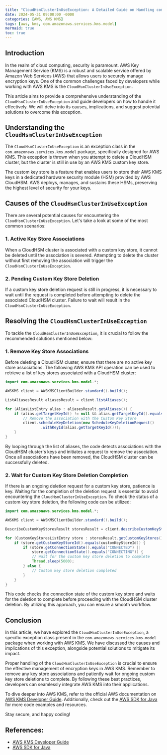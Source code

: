 ```yaml
---
title: "CloudHsmClusterInUseException: A Detailed Guide on Handling com.amazonaws.services.kms.model in AWS KMS "
date: 2024-05-31 09:00:00 -0000
categories: [AWS, AWS KMS]
tags: [aws, kms, com.amazonaws.services.kms.model]
mermaid: true
toc: true
---
```



## Introduction

In the realm of cloud computing, security is paramount. AWS Key Management Service (KMS) is a robust and scalable service offered by Amazon Web Services (AWS) that allows users to securely manage encryption keys. One of the common challenges faced by developers while working with AWS KMS is the `CloudHsmClusterInUseException`.

This article aims to provide a comprehensive understanding of the `CloudHsmClusterInUseException` and guide developers on how to handle it effectively. We will delve into its causes, implications, and suggest potential solutions to overcome this exception.

## Understanding the `CloudHsmClusterInUseException`

The `CloudHsmClusterInUseException` is an exception class in the `com.amazonaws.services.kms.model` package, specifically designed for AWS KMS. This exception is thrown when you attempt to delete a CloudHSM cluster, but the cluster is still in use by an AWS KMS custom key store.

The custom key store is a feature that enables users to store their AWS KMS keys in a dedicated hardware security module (HSM) provided by AWS CloudHSM. AWS deploys, manages, and sustains these HSMs, preserving the highest level of security for your keys.

## Causes of the `CloudHsmClusterInUseException`

There are several potential causes for encountering the `CloudHsmClusterInUseException`. Let's take a look at some of the most common scenarios:

### 1. Active Key Store Associations

When a CloudHSM cluster is associated with a custom key store, it cannot be deleted until the association is severed. Attempting to delete the cluster without first removing the association will trigger the `CloudHsmClusterInUseException`.

### 2. Pending Custom Key Store Deletion

If a custom key store deletion request is still in progress, it is necessary to wait until the request is completed before attempting to delete the associated CloudHSM cluster. Failure to wait will result in the `CloudHsmClusterInUseException`.

## Resolving the `CloudHsmClusterInUseException`

To tackle the `CloudHsmClusterInUseException`, it is crucial to follow the recommended solutions mentioned below:

### 1. Remove Key Store Associations

Before deleting a CloudHSM cluster, ensure that there are no active key store associations. The following AWS KMS API operation can be used to retrieve a list of key stores associated with a CloudHSM cluster:

```java
import com.amazonaws.services.kms.model.*;

AWSKMS client = AWSKMSClientBuilder.standard().build();

ListAliasesResult aliasesResult = client.listAliases();

for (AliasListEntry alias : aliasesResult.getAliases()) {
    if (alias.getTargetKeyId() != null && alias.getTargetKeyId().equals(awsKey)) {
        // Remove the association with the Custom Key Store
        client.scheduleKeyDeletion(new ScheduleKeyDeletionRequest()
                .withKeyId(alias.getTargetKeyId()));
    }
}
```

By looping through the list of aliases, the code detects associations with the CloudHSM cluster's keys and initiates a request to remove the association. Once all associations have been removed, the CloudHSM cluster can be successfully deleted.

### 2. Wait for Custom Key Store Deletion Completion

If there is an ongoing deletion request for a custom key store, patience is key. Waiting for the completion of the deletion request is essential to avoid encountering the `CloudHsmClusterInUseException`. To check the status of a custom key store deletion, the following code can be utilized:

```java
import com.amazonaws.services.kms.model.*;

AWSKMS client = AWSKMSClientBuilder.standard().build();

DescribeCustomKeyStoresResult storesResult = client.describeCustomKeyStores();

for (CustomKeyStoresListEntry store : storesResult.getCustomKeyStores()) {
    if (store.getCustomKeyStoreId().equals(customKeyStoreId)) {
        if (store.getConnectionState().equals("CONNECTED") ||
            store.getConnectionState().equals("CONNECTING")) {
            // Wait for the custom key store deletion to complete
            Thread.sleep(5000);
        } else {
            // Custom key store deletion completed
        }
    }
}
```

This code checks the connection state of the custom key store and waits for the deletion to complete before proceeding with the CloudHSM cluster deletion. By utilizing this approach, you can ensure a smooth workflow.

## Conclusion

In this article, we have explored the `CloudHsmClusterInUseException`, a specific exception class present in the `com.amazonaws.services.kms.model` package when working with AWS KMS. We have discussed the causes and implications of this exception, alongside potential solutions to mitigate its impact.

Proper handling of the `CloudHsmClusterInUseException` is crucial to ensure the effective management of encryption keys in AWS KMS. Remember to remove any key store associations and patiently wait for ongoing custom key store deletions to complete. By following these best practices, developers can seamlessly integrate AWS KMS into their applications.

To dive deeper into AWS KMS, refer to the official AWS documentation on [AWS KMS Developer Guide](https://docs.aws.amazon.com/kms/latest/developerguide/). Additionally, check out the [AWS SDK for Java](https://docs.aws.amazon.com/sdk-for-java/) for more code examples and resources.

Stay secure, and happy coding!

## References:
- [AWS KMS Developer Guide](https://docs.aws.amazon.com/kms/latest/developerguide/)
- [AWS SDK for Java](https://docs.aws.amazon.com/sdk-for-java/)